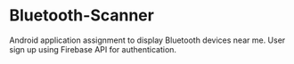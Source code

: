 # Bluetooth-Scanner
Android application assignment to display Bluetooth devices near me.
User sign up using Firebase API for authentication.
